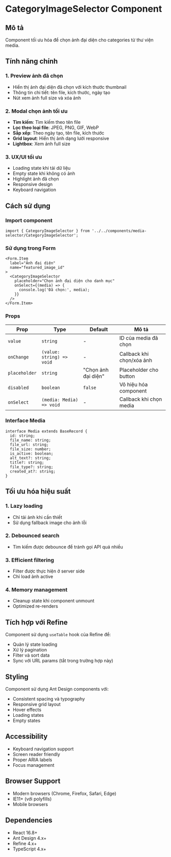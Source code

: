 # CategoryImageSelector Component

## Mô tả
Component tối ưu hóa để chọn ảnh đại diện cho categories từ thư viện media.

## Tính năng chính

### 1. Preview ảnh đã chọn
- Hiển thị ảnh đại diện đã chọn với kích thước thumbnail
- Thông tin chi tiết: tên file, kích thước, ngày tạo
- Nút xem ảnh full size và xóa ảnh

### 2. Modal chọn ảnh tối ưu
- **Tìm kiếm**: Tìm kiếm theo tên file
- **Lọc theo loại file**: JPEG, PNG, GIF, WebP
- **Sắp xếp**: Theo ngày tạo, tên file, kích thước
- **Grid layout**: Hiển thị ảnh dạng lưới responsive
- **Lightbox**: Xem ảnh full size

### 3. UX/UI tối ưu
- Loading state khi tải dữ liệu
- Empty state khi không có ảnh
- Highlight ảnh đã chọn
- Responsive design
- Keyboard navigation

## Cách sử dụng

### Import component
```tsx
import { CategoryImageSelector } from '../../components/media-selector/CategoryImageSelector';
```

### Sử dụng trong Form
```tsx
<Form.Item
  label="Ảnh đại diện"
  name="featured_image_id"
>
  <CategoryImageSelector 
    placeholder="Chọn ảnh đại diện cho danh mục"
    onSelect={(media) => {
      console.log('Đã chọn:', media);
    }}
  />
</Form.Item>
```

### Props
| Prop | Type | Default | Mô tả |
|------|------|---------|-------|
| `value` | `string` | - | ID của media đã chọn |
| `onChange` | `(value: string) => void` | - | Callback khi chọn/xóa ảnh |
| `placeholder` | `string` | "Chọn ảnh đại diện" | Placeholder cho button |
| `disabled` | `boolean` | `false` | Vô hiệu hóa component |
| `onSelect` | `(media: Media) => void` | - | Callback khi chọn media |

### Interface Media
```tsx
interface Media extends BaseRecord {
  id: string;
  file_name: string;
  file_url: string;
  file_size: number;
  is_active: boolean;
  alt_text?: string;
  title?: string;
  file_type?: string;
  created_at?: string;
}
```

## Tối ưu hóa hiệu suất

### 1. Lazy loading
- Chỉ tải ảnh khi cần thiết
- Sử dụng fallback image cho ảnh lỗi

### 2. Debounced search
- Tìm kiếm được debounce để tránh gọi API quá nhiều

### 3. Efficient filtering
- Filter được thực hiện ở server side
- Chỉ load ảnh active

### 4. Memory management
- Cleanup state khi component unmount
- Optimized re-renders

## Tích hợp với Refine

Component sử dụng `useTable` hook của Refine để:
- Quản lý state loading
- Xử lý pagination
- Filter và sort data
- Sync với URL params (tắt trong trường hợp này)

## Styling

Component sử dụng Ant Design components với:
- Consistent spacing và typography
- Responsive grid layout
- Hover effects
- Loading states
- Empty states

## Accessibility

- Keyboard navigation support
- Screen reader friendly
- Proper ARIA labels
- Focus management

## Browser Support

- Modern browsers (Chrome, Firefox, Safari, Edge)
- IE11+ (với polyfills)
- Mobile browsers

## Dependencies

- React 16.8+
- Ant Design 4.x+
- Refine 4.x+
- TypeScript 4.x+
